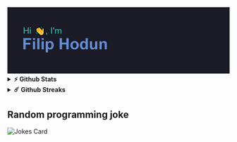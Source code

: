<img src="./header.png"/>
<!-- ## Hello 👋, I'm Filip Hodun -->

<!--
- 🔭 I’m currently working on 
- 🌱 I’m currently learning 
- 👯 I’m looking to collaborate on 
- 🤔 I’m looking for help with 
- 💬 Ask me about 
- 📫 How to reach me: 
- 😄 Pronouns: he/him
- ⚡ Fun fact: 
-->

<details>    
  <summary><b>⚡ Github Stats</b></summary>
  <br />
  <img width="460em" src="https://github-readme-stats.vercel.app/api?username=fhodun&hide_border=true&show_icons=true&theme=tokyonight&include_all_commits=true" />
  <img height="180em" src="https://github-readme-stats.vercel.app/api/top-langs/?username=fhodun&hide_border=true&show_icons=true&theme=tokyonight&layout=compact&langs_count=6"/>
</details>

<details>    
  <summary><b>☄️ Github Streaks</b></summary>
  <br />
  <img width="460em" src="https://github-readme-streak-stats.herokuapp.com/?user=fhodun&hide_border=true&theme=tokyonight" />
</details>

## Random programming joke

<img src="https://readme-jokes.vercel.app/api?theme=tokyonight&hideBorder" alt="Jokes Card" />

